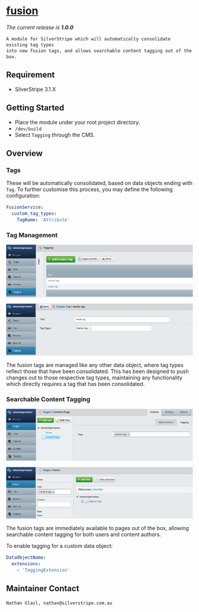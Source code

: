 # [fusion](https://packagist.org/packages/nglasl/silverstripe-fusion)

_The current release is **1.0.0**_

	A module for SilverStripe which will automatically consolidate existing tag types
	into new fusion tags, and allows searchable content tagging out of the box.

## Requirement

* SilverStripe 3.1.X

## Getting Started

* Place the module under your root project directory.
* `/dev/build`
* Select `Tagging` through the CMS.

## Overview

### Tags

These will be automatically consolidated, based on data objects ending with `Tag`. To further customise this process, you may define the following configuration:

```yaml
FusionService:
  custom_tag_types:
    TagName: 'Attribute'
```

### Tag Management

![management](images/fusion-management.png)

![tag](images/fusion-tag.png)

The fusion tags are managed like any other data object, where tag types reflect those that have been consolidated. This has been designed to push changes out to those respective tag types, maintaining any functionality which directly requires a tag that has been consolidated.

### Searchable Content Tagging

![tagging](images/fusion-tagging.png)

![search](images/fusion-filtering.png)

The fusion tags are immediately available to pages out of the box, allowing searchable content tagging for both users and content authors.

To enable tagging for a custom data object:

```yaml
DataObjectName:
  extensions:
    - 'TaggingExtension'
```

## Maintainer Contact

	Nathan Glasl, nathan@silverstripe.com.au
